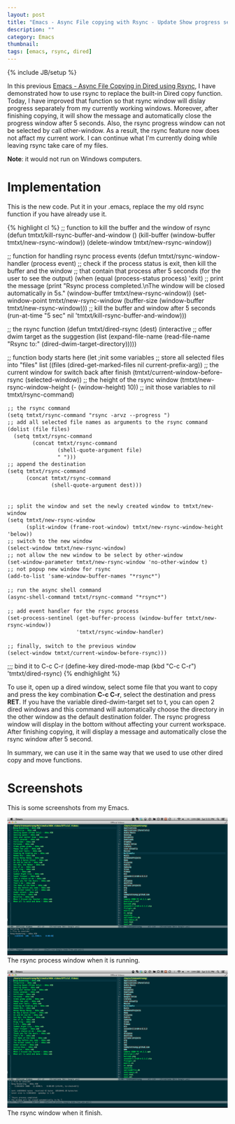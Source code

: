 ```yaml
---
layout: post
title: "Emacs - Async File copying with Rsync - Update Show progress separately and Auto hide after finish"
description: ""
category: Emacs
thumbnail: 
tags: [emacs, rsync, dired]
---
```

{% include JB/setup %}

In this previous
[Emacs - Async File Copying in Dired using Rsync](/2013/04/02/emacs-async-file-copying-in-dired-using-rsync/),
I have demonstrated how to use rsync to replace the built-in Dired copy
function. Today, I have improved that function so that rsync window will dislay
progress separately from my currently working windows. Moreover, after finishing
copying, it will show the message and automatically close the progress window
after 5 seconds. Also, the rsync progress window can not be selected by call
other-window. As a result, the rsync feature now does not affact my current
work. I can continue what I'm currently doing while leaving rsync take care of my
files.

**Note**: it would not run on Windows computers.

# Implementation

This is the new code. Put it in your .emacs, replace the my old rsync function
if you have already use it.

{% highlight cl %}
;; function to kill the buffer and the window of rsync
(defun tmtxt/kill-rsync-buffer-and-window ()
  (kill-buffer (window-buffer tmtxt/new-rsync-window))
  (delete-window tmtxt/new-rsync-window))

;; function for handling rsync process events
(defun tmtxt/rsync-window-handler (process event)
  ;; check if the process status is exit, then kill the buffer and the window
  ;; that contain that process after 5 seconds (for the user to see the output)
  (when (equal (process-status process) 'exit)
	;; print the message
	(print "Rsync process completed.\nThe window will be closed automatically in 5s."
		   (window-buffer tmtxt/new-rsync-window))
	(set-window-point tmtxt/new-rsync-window
					  (buffer-size (window-buffer tmtxt/new-rsync-window)))
	;; kill the buffer and window after 5 seconds
	(run-at-time "5 sec" nil 'tmtxt/kill-rsync-buffer-and-window)))

;; the rsync function
(defun tmtxt/dired-rsync (dest)
  (interactive
   ;; offer dwim target as the suggestion
   (list (expand-file-name (read-file-name "Rsync to:" (dired-dwim-target-directory)))))

  ;; function body starts here
  (let								;init some variables
	  ;; store all selected files into "files" list
	  ((files (dired-get-marked-files nil current-prefix-arg))
	   ;; the current window for switch back after finish
	   (tmtxt/current-window-before-rsync (selected-window))
	   ;; the height of the rsync window
	   (tmtxt/new-rsync-window-height (- (window-height) 10))
	   ;; init those variables to nil
	   tmtxt/rsync-command)
	
	;; the rsync command
	(setq tmtxt/rsync-command "rsync -arvz --progress ")
	;; add all selected file names as arguments to the rsync command
	(dolist (file files)
	  (setq tmtxt/rsync-command
			(concat tmtxt/rsync-command
					(shell-quote-argument file)
					" ")))
	;; append the destination
	(setq tmtxt/rsync-command
		  (concat tmtxt/rsync-command
				  (shell-quote-argument dest)))

	
	;; split the window and set the newly created window to tmtxt/new-window
	(setq tmtxt/new-rsync-window
		  (split-window (frame-root-window) tmtxt/new-rsync-window-height 'below))
	;; switch to the new window
	(select-window tmtxt/new-rsync-window)
	;; not allow the new window to be select by other-window
	(set-window-parameter tmtxt/new-rsync-window 'no-other-window t)
	;; not popup new window for rsync
	(add-to-list 'same-window-buffer-names "*rsync*")
	
	;; run the async shell command
	(async-shell-command tmtxt/rsync-command "*rsync*")

	;; add event handler for the rsync process
	(set-process-sentinel (get-buffer-process (window-buffer tmtxt/new-rsync-window))
						  'tmtxt/rsync-window-handler)
	
	;; finally, switch to the previous window
	(select-window tmtxt/current-window-before-rsync)))

  ;;; bind it to C-c C-r
(define-key dired-mode-map (kbd "C-c C-r") 'tmtxt/dired-rsync)
{% endhighlight %}

To use it, open up a dired window, select some file that you want to copy and
press the key combination **C-c C-r**, select the destination and press **RET**.
If you have the variable dired-dwim-target set to t, you can open 2
dired windows and this command will automatically choose the directory in the
other window as the default destination folder. The rsync progress window will
display in the bottom without affecting your current workspace. After finishing
copying, it will display a message and automatically close the rsync window
after 5 second.

In summary, we can use it in the same way that we used to use other dired copy
and move functions.

# Screenshots

This is some screenshots from my Emacs.

![Rsync progress](/files/2013-04-06-emacs-async-file-copying-with-rsync-update-show-progress-and-auto-hide-after-finish/progress.png)  
The rsync process window when it is running.

![Rsync finish](/files/2013-04-06-emacs-async-file-copying-with-rsync-update-show-progress-and-auto-hide-after-finish/finish.png)  
The rsync window when it finish.

